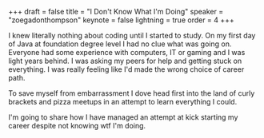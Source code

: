 +++
draft = false
title = "I Don't Know What I'm Doing"
speaker = "zoegadonthompson"
keynote = false
lightning = true
order = 4
+++

I knew literally nothing about coding until I started to study. On my first day of Java at foundation degree level I had no clue what was going on. Everyone had some experience with computers, IT or gaming and I was light years behind. I was asking my peers for help and getting stuck on everything. I was really feeling like I'd made the wrong choice of career path.

To save myself from embarrassment I dove head first into the land of curly brackets and pizza meetups in an attempt to learn everything I could.

I'm going to share how I have managed an attempt at kick starting my career despite not knowing wtf I'm doing.